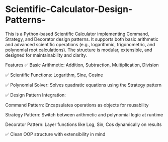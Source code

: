 # Scientific-Calculator-Design-Patterns-
This is a Python-based Scientific Calculator implementing Command, Strategy, and Decorator design patterns. It supports both basic arithmetic and advanced scientific operations (e.g., logarithmic, trigonometric, and polynomial root calculations). The structure is modular, extensible, and designed for maintainability and clarity.


Features
✅ Basic Arithmetic: Addition, Subtraction, Multiplication, Division

✅ Scientific Functions: Logarithm, Sine, Cosine

✅ Polynomial Solver: Solves quadratic equations using the Strategy pattern

✅ Design Pattern Integration:

Command Pattern: Encapsulates operations as objects for reusability

Strategy Pattern: Switch between arithmetic and polynomial logic at runtime

Decorator Pattern: Layer functions like Log, Sin, Cos dynamically on results

✅ Clean OOP structure with extensibility in mind
